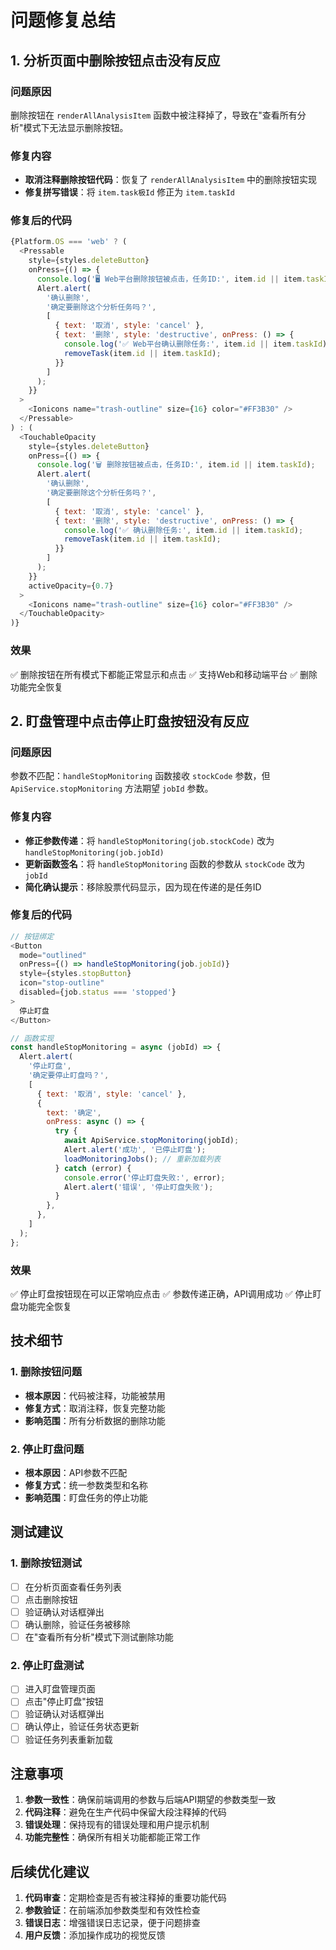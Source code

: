 # 问题修复总结

## 1. 分析页面中删除按钮点击没有反应

### 问题原因
删除按钮在 `renderAllAnalysisItem` 函数中被注释掉了，导致在"查看所有分析"模式下无法显示删除按钮。

### 修复内容
- **取消注释删除按钮代码**：恢复了 `renderAllAnalysisItem` 中的删除按钮实现
- **修复拼写错误**：将 `item.task极Id` 修正为 `item.taskId`

### 修复后的代码
```javascript
{Platform.OS === 'web' ? (
  <Pressable 
    style={styles.deleteButton}
    onPress={() => {
      console.log('🖥️ Web平台删除按钮被点击，任务ID:', item.id || item.taskId);
      Alert.alert(
        '确认删除',
        '确定要删除这个分析任务吗？',
        [
          { text: '取消', style: 'cancel' },
          { text: '删除', style: 'destructive', onPress: () => {
            console.log('✅ Web平台确认删除任务:', item.id || item.taskId);
            removeTask(item.id || item.taskId);
          }}
        ]
      );
    }}
  >
    <Ionicons name="trash-outline" size={16} color="#FF3B30" />
  </Pressable>
) : (
  <TouchableOpacity 
    style={styles.deleteButton}
    onPress={() => {
      console.log('🗑️ 删除按钮被点击，任务ID:', item.id || item.taskId);
      Alert.alert(
        '确认删除',
        '确定要删除这个分析任务吗？',
        [
          { text: '取消', style: 'cancel' },
          { text: '删除', style: 'destructive', onPress: () => {
            console.log('✅ 确认删除任务:', item.id || item.taskId);
            removeTask(item.id || item.taskId);
          }}
        ]
      );
    }}
    activeOpacity={0.7}
  >
    <Ionicons name="trash-outline" size={16} color="#FF3B30" />
  </TouchableOpacity>
)}
```

### 效果
✅ 删除按钮在所有模式下都能正常显示和点击
✅ 支持Web和移动端平台
✅ 删除功能完全恢复

## 2. 盯盘管理中点击停止盯盘按钮没有反应

### 问题原因
参数不匹配：`handleStopMonitoring` 函数接收 `stockCode` 参数，但 `ApiService.stopMonitoring` 方法期望 `jobId` 参数。

### 修复内容
- **修正参数传递**：将 `handleStopMonitoring(job.stockCode)` 改为 `handleStopMonitoring(job.jobId)`
- **更新函数签名**：将 `handleStopMonitoring` 函数的参数从 `stockCode` 改为 `jobId`
- **简化确认提示**：移除股票代码显示，因为现在传递的是任务ID

### 修复后的代码
```javascript
// 按钮绑定
<Button
  mode="outlined"
  onPress={() => handleStopMonitoring(job.jobId)}
  style={styles.stopButton}
  icon="stop-outline"
  disabled={job.status === 'stopped'}
>
  停止盯盘
</Button>

// 函数实现
const handleStopMonitoring = async (jobId) => {
  Alert.alert(
    '停止盯盘',
    '确定要停止盯盘吗？',
    [
      { text: '取消', style: 'cancel' },
      {
        text: '确定',
        onPress: async () => {
          try {
            await ApiService.stopMonitoring(jobId);
            Alert.alert('成功', '已停止盯盘');
            loadMonitoringJobs(); // 重新加载列表
          } catch (error) {
            console.error('停止盯盘失败:', error);
            Alert.alert('错误', '停止盯盘失败');
          }
        },
      },
    ]
  );
};
```

### 效果
✅ 停止盯盘按钮现在可以正常响应点击
✅ 参数传递正确，API调用成功
✅ 停止盯盘功能完全恢复

## 技术细节

### 1. 删除按钮问题
- **根本原因**：代码被注释，功能被禁用
- **修复方式**：取消注释，恢复完整功能
- **影响范围**：所有分析数据的删除功能

### 2. 停止盯盘问题
- **根本原因**：API参数不匹配
- **修复方式**：统一参数类型和名称
- **影响范围**：盯盘任务的停止功能

## 测试建议

### 1. 删除按钮测试
- [ ] 在分析页面查看任务列表
- [ ] 点击删除按钮
- [ ] 验证确认对话框弹出
- [ ] 确认删除，验证任务被移除
- [ ] 在"查看所有分析"模式下测试删除功能

### 2. 停止盯盘测试
- [ ] 进入盯盘管理页面
- [ ] 点击"停止盯盘"按钮
- [ ] 验证确认对话框弹出
- [ ] 确认停止，验证任务状态更新
- [ ] 验证任务列表重新加载

## 注意事项

1. **参数一致性**：确保前端调用的参数与后端API期望的参数类型一致
2. **代码注释**：避免在生产代码中保留大段注释掉的代码
3. **错误处理**：保持现有的错误处理和用户提示机制
4. **功能完整性**：确保所有相关功能都能正常工作

## 后续优化建议

1. **代码审查**：定期检查是否有被注释掉的重要功能代码
2. **参数验证**：在前端添加参数类型和有效性检查
3. **错误日志**：增强错误日志记录，便于问题排查
4. **用户反馈**：添加操作成功的视觉反馈
